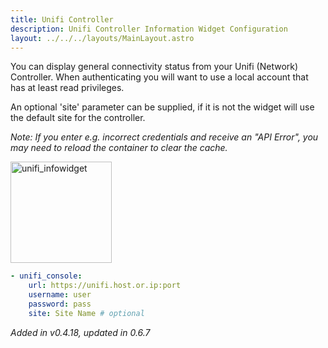 ```yaml
---
title: Unifi Controller
description: Unifi Controller Information Widget Configuration
layout: ../../../layouts/MainLayout.astro
---
```


You can display general connectivity status from your Unifi (Network) Controller. When authenticating you will want to use a local account that has at least read privileges.

An optional 'site' parameter can be supplied, if it is not the widget will use the default site for the controller.

*Note: If you enter e.g. incorrect credentials and receive an "API Error", you may need to reload the container to clear the cache.*

<img width="162" alt="unifi_infowidget" src="https://user-images.githubusercontent.com/4887959/197706832-f5a8706b-7282-4892-a666-b7d999752562.png">

```yaml
- unifi_console:
    url: https://unifi.host.or.ip:port
    username: user
    password: pass
    site: Site Name # optional
```

*Added in v0.4.18, updated in 0.6.7*
